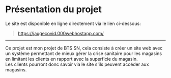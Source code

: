 # Présentation du projet

Le site est disponible en ligne directement via le lien ci-dessous:
> https://jaugecovid.000webhostapp.com/


***

Ce projet est mon projet de BTS SN, cela consiste à créer un site web avec un système permettant de mieux gérer la crise sanitaire pour les magasins en limitant les clients en rapport avec la superficie du magasin.  
Les clients pourront donc savoir via le site s'ils peuvent accéder aux magasins.

